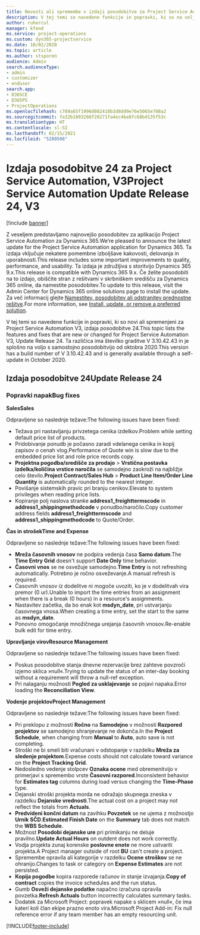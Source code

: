 ```yaml
---
title: Novosti ali spremembe v izdaji posodobitve za Project Service Automation 24, V3
description: V tej temi so navedene funkcije in popravki, ki so na voljo za Project Service Automation V3, izdaja posodobitve 24.
author: ruhercul
manager: kfend
ms.service: project-operations
ms.custom: dyn365-projectservice
ms.date: 10/02/2020
ms.topic: article
ms.author: stsporen
audience: Admin
search.audienceType:
- admin
- customizer
- enduser
search.app:
- D365CE
- D365PS
- ProjectOperations
ms.openlocfilehash: c789a65f1996d082410b3d8dd9e76e5065e708a2
ms.sourcegitcommit: fa32b1893286f20271fa4ec4be8fc68bd135f53c
ms.translationtype: HT
ms.contentlocale: sl-SI
ms.lasthandoff: 02/15/2021
ms.locfileid: "5280508"
---
```

# <a name="project-service-automation-update-release-24-v3"></a><span data-ttu-id="6d1f9-103">Izdaja posodobitve 24 za Project Service Automation, V3</span><span class="sxs-lookup"><span data-stu-id="6d1f9-103">Project Service Automation Update Release 24, V3</span></span>

[!include [banner](../includes/psa-now-project-operations.md)]

<span data-ttu-id="6d1f9-104">Z veseljem predstavljamo najnovejšo posodobitev za aplikacijo Project Service Automation za Dynamics 365.</span><span class="sxs-lookup"><span data-stu-id="6d1f9-104">We’re pleased to announce the latest update for the Project Service Automation application for Dynamics 365.</span></span> <span data-ttu-id="6d1f9-105">Ta izdaja vključuje nekatere pomembne izboljšave kakovosti, delovanja in uporabnosti.</span><span class="sxs-lookup"><span data-stu-id="6d1f9-105">This release includes some important improvements to quality, performance, and usability.</span></span> <span data-ttu-id="6d1f9-106">Ta izdaja je združljiva s storitvijo Dynamics 365 9.x.</span><span class="sxs-lookup"><span data-stu-id="6d1f9-106">This release is compatible with Dynamics 365 9.x.</span></span> <span data-ttu-id="6d1f9-107">Če želite posodobiti na to izdajo, obiščite stran z rešitvami v skrbniškem središču za Dynamics 365 online, da namestite posodobitev.</span><span class="sxs-lookup"><span data-stu-id="6d1f9-107">To update to this release, visit the Admin Center for Dynamics 365 online solutions page to install the update.</span></span> <span data-ttu-id="6d1f9-108">Za več informacij glejte [Namestitev, posodobitev ali odstranitev prednostne rešitve](https://docs.microsoft.com/power-platform/admin/install-remove-preferred-solution).</span><span class="sxs-lookup"><span data-stu-id="6d1f9-108">For more information, see [Install, update, or remove a preferred solution](https://docs.microsoft.com/power-platform/admin/install-remove-preferred-solution).</span></span>

<span data-ttu-id="6d1f9-109">V tej temi so navedene funkcije in popravki, ki so novi ali spremenjeni za Project Service Automation V3, izdaja posodobitve 24.</span><span class="sxs-lookup"><span data-stu-id="6d1f9-109">This topic lists the features and fixes that are new or changed for Project Service Automation V3, Update Release 24.</span></span> <span data-ttu-id="6d1f9-110">Ta različica ima številko graditve V 3.10.42.43 in je splošno na voljo s samostojno posodobitvijo od oktobra 2020.</span><span class="sxs-lookup"><span data-stu-id="6d1f9-110">This version has a build number of V 3.10.42.43 and is generally available through a self-update in October 2020.</span></span>

## <a name="update-release-24"></a><span data-ttu-id="6d1f9-111">Izdaja posodobitve 24</span><span class="sxs-lookup"><span data-stu-id="6d1f9-111">Update Release 24</span></span>

### <a name="bug-fixes"></a><span data-ttu-id="6d1f9-112">Popravki napak</span><span class="sxs-lookup"><span data-stu-id="6d1f9-112">Bug fixes</span></span>

<span data-ttu-id="6d1f9-113">**Sales**</span><span class="sxs-lookup"><span data-stu-id="6d1f9-113">**Sales**</span></span>

<span data-ttu-id="6d1f9-114">Odpravljene so naslednje težave:</span><span class="sxs-lookup"><span data-stu-id="6d1f9-114">The following issues have been fixed:</span></span>

- <span data-ttu-id="6d1f9-115">Težava pri nastavljanju privzetega cenika izdelkov.</span><span class="sxs-lookup"><span data-stu-id="6d1f9-115">Problem while setting default price list of products.</span></span>
- <span data-ttu-id="6d1f9-116">Pridobivanje ponudb je počasno zaradi vdelanega cenika in kopij zapisov o cenah vlog.</span><span class="sxs-lookup"><span data-stu-id="6d1f9-116">Performance of Quote win is slow due to the embedded price list and role price records copy.</span></span>
- <span data-ttu-id="6d1f9-117">**Projektna pogodba/središče za prodajo** > **Vrstična postavka izdelka/količina vrstice naročila** se samodejno zaokroži na najbližje celo število.</span><span class="sxs-lookup"><span data-stu-id="6d1f9-117">**Project Contract/Sales Hub** > **Product Line Item/Order Line Quantity** is automatically rounded to the nearest integer.</span></span>
- <span data-ttu-id="6d1f9-118">Povišanje sistemskih pravic pri branju cenikov.</span><span class="sxs-lookup"><span data-stu-id="6d1f9-118">Elevate to system privileges when reading price lists.</span></span>
- <span data-ttu-id="6d1f9-119">Kopiranje polj naslova stranke **address1_freighttermscode** in **address1_shippingmethodcode** v ponudbo/naročilo.</span><span class="sxs-lookup"><span data-stu-id="6d1f9-119">Copy customer address fields **address1_freighttermscode** and **address1_shippingmethodcode** to Quote/Order.</span></span> 


<span data-ttu-id="6d1f9-120">**Čas in strošek**</span><span class="sxs-lookup"><span data-stu-id="6d1f9-120">**Time and Expense**</span></span>

<span data-ttu-id="6d1f9-121">Odpravljene so naslednje težave:</span><span class="sxs-lookup"><span data-stu-id="6d1f9-121">The following issues have been fixed:</span></span>

- <span data-ttu-id="6d1f9-122">**Mreža časovnih vnosov** ne podpira vedenja časa **Samo datum**.</span><span class="sxs-lookup"><span data-stu-id="6d1f9-122">The **Time Entry Grid** doesn't support **Date Only** time behavior.</span></span>
- <span data-ttu-id="6d1f9-123">**Časovni vnos** se ne osvežuje samodejno.</span><span class="sxs-lookup"><span data-stu-id="6d1f9-123">**Time Entry** is not refreshing automatically.</span></span> <span data-ttu-id="6d1f9-124">Potrebno je ročno osveževanje.</span><span class="sxs-lookup"><span data-stu-id="6d1f9-124">A manual refresh is required.</span></span>
- <span data-ttu-id="6d1f9-125">Časovnih vnosov iz dodelitve ni mogoče uvoziti, ko je v dodelitvah vira premor (0 ur).</span><span class="sxs-lookup"><span data-stu-id="6d1f9-125">Unable to import the time entries from an assignment when there is a break (0 hours) in a resource's assignments.</span></span>
- <span data-ttu-id="6d1f9-126">Nastavitev začetka, da bo enak kot **msdyn_date**, pri ustvarjanju časovnega vnosa.</span><span class="sxs-lookup"><span data-stu-id="6d1f9-126">When creating a time entry, set the start to the same as **msdyn_date**.</span></span>
- <span data-ttu-id="6d1f9-127">Ponovno omogočanje množičnega urejanja časovnih vnosov.</span><span class="sxs-lookup"><span data-stu-id="6d1f9-127">Re-enable bulk edit for time entry.</span></span>

<span data-ttu-id="6d1f9-128">**Upravljanje virov**</span><span class="sxs-lookup"><span data-stu-id="6d1f9-128">**Resource Management**</span></span>

<span data-ttu-id="6d1f9-129">Odpravljene so naslednje težave:</span><span class="sxs-lookup"><span data-stu-id="6d1f9-129">The following issues have been fixed:</span></span>

- <span data-ttu-id="6d1f9-130">Poskus posodobitve stanja dnevne rezervacije brez zahteve povzroči izjemo sklica »null«.</span><span class="sxs-lookup"><span data-stu-id="6d1f9-130">Trying to update the status of an inter-day booking without a requirement will throw a null-ref exception.</span></span>
- <span data-ttu-id="6d1f9-131">Pri nalaganju možnosti **Pogled za usklajevanje** se pojavi napaka.</span><span class="sxs-lookup"><span data-stu-id="6d1f9-131">Error loading the **Reconciliation View**.</span></span>


<span data-ttu-id="6d1f9-132">**Vodenje projektov**</span><span class="sxs-lookup"><span data-stu-id="6d1f9-132">**Project Management**</span></span>

<span data-ttu-id="6d1f9-133">Odpravljene so naslednje težave:</span><span class="sxs-lookup"><span data-stu-id="6d1f9-133">The following issues have been fixed:</span></span>

- <span data-ttu-id="6d1f9-134">Pri preklopu z možnosti **Ročno** na **Samodejno** v možnosti **Razpored projektov** se samodejno shranjevanje ne dokonča.</span><span class="sxs-lookup"><span data-stu-id="6d1f9-134">In the **Project Schedule**, when changing from **Manual** to **Auto**, auto save is not completing.</span></span>
- <span data-ttu-id="6d1f9-135">Stroški ne bi smeli biti vračunani v odstopanje v razdelku **Mreža za sledenje projektom**.</span><span class="sxs-lookup"><span data-stu-id="6d1f9-135">Expense costs should not calculate toward variance on the **Project Tracking Grid**.</span></span>
- <span data-ttu-id="6d1f9-136">Nedosledno vedenje stolpcev **Oznaka ocene** med obremenitvijo v primerjavi s spremembo vrste **Časovni razpored**.</span><span class="sxs-lookup"><span data-stu-id="6d1f9-136">Inconsistent behavior for **Estimates tag** columns during load versus changing the **Time-Phase** type.</span></span>
- <span data-ttu-id="6d1f9-137">Dejanski stroški projekta morda ne odražajo skupnega zneska v razdelku **Dejanske vrednosti**.</span><span class="sxs-lookup"><span data-stu-id="6d1f9-137">The actual cost on a project may not reflect the totals from **Actuals**.</span></span>
- <span data-ttu-id="6d1f9-138">**Predvideni končni datum** na zavihku **Povzetek** se ne ujema z možnostjo **Urnik SČD**.</span><span class="sxs-lookup"><span data-stu-id="6d1f9-138">**Estimated Finish Date** on the **Summary** tab does not match the **WBS Schedule**.</span></span>
- <span data-ttu-id="6d1f9-139">Možnost **Posodobi dejanske ure** pri primikanju ne deluje pravilno.</span><span class="sxs-lookup"><span data-stu-id="6d1f9-139">**Update Actual Hours** on outdent does not work correctly.</span></span>
- <span data-ttu-id="6d1f9-140">Vodja projekta zunaj korenske **poslovne enote** ne more ustvariti projekta.</span><span class="sxs-lookup"><span data-stu-id="6d1f9-140">A Project manager outside of root **BU** can't create a project.</span></span>
- <span data-ttu-id="6d1f9-141">Spremembe opravila ali kategorije v razdelku **Ocene stroškov** se ne ohranijo.</span><span class="sxs-lookup"><span data-stu-id="6d1f9-141">Changes to task or category on **Expense Estimates** are not persisted.</span></span>
- <span data-ttu-id="6d1f9-142">**Kopija pogodbe** kopira razporede računov in stanje izvajanja.</span><span class="sxs-lookup"><span data-stu-id="6d1f9-142">**Copy of contract** copies the invoice schedules and the run status.</span></span>
- <span data-ttu-id="6d1f9-143">Gumb **Osveži dejanske podatke** napačno izračuna opravila povzetka.</span><span class="sxs-lookup"><span data-stu-id="6d1f9-143">**Refresh Actuals** button incorrectly calculates summary tasks.</span></span>
- <span data-ttu-id="6d1f9-144">Dodatek za Microsoft Project: popravek napake s sklicem »null«, če ima kateri koli član ekipe prazno enoto vira.</span><span class="sxs-lookup"><span data-stu-id="6d1f9-144">Microsoft Project Add-in: Fix null reference error if any team member has an empty resourcing unit.</span></span>



[!INCLUDE[footer-include](../includes/footer-banner.md)]